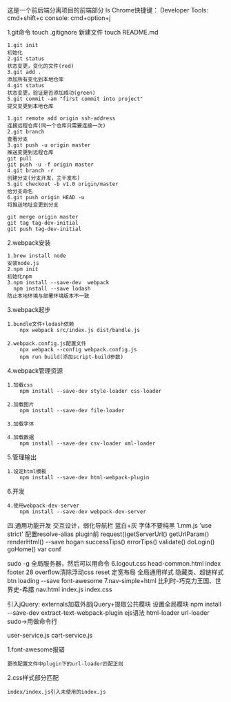 这是一个前后端分离项目的前端部分  ls
Chrome快捷键：
Developer Tools: cmd+shift+c
console: cmd+option+j

1.git命令
	touch .gitignore
	新建文件
	touch README.md

	1.git init
	初始化
	2.git status
	状态变更，变化的文件(red)
	3.git add .
	添加所有变化到本地仓库  
	4.git status 
	状态变更，验证是否添加成功(green)
	5.git commit -am "first commit into project"
	提交变更到本地仓库

	1.git remote add origin ssh-address
	连接远程仓库(同一个仓库只需要连接一次)
	2.git branch
	查看分支
	3.git push -u origin master
	推送变更到远程仓库
	git pull
	git push -u -f origin master
	4.git branch -r
	创建分支(分支开发，主干发布)
	5.git checkout -b v1.0 origin/master
	给分支命名
	6.git push origin HEAD -u
	将推送地址变更到分支
	
	git merge origin master
	git tag tag-dev-initial
	git push tag-dev-initial
	
2.webpack安装

    1.brew install node
    安装node.js
    2.npm init
    初始化npm	
	3.npm install --save-dev  webpack 
	  npm install --save lodash
	防止本地环境与部署环境版本不一致
	
3.webpack起步

	1.bundle文件+lodash依赖
        npx webpack src/index.js dist/bandle.js
        
	2.webpack.config.js配置文件
        npx webpack --config webpack.config.js
        npm run build(添加script-build参数)

4.webpack管理资源

    1.加载css
        npm install --save-dev style-loader css-loader

    2.加载图片
        npm install --save-dev file-loader
    
    3.加载字体
    
    4.加载数据
        npm install --save-dev csv-loader xml-loader
        
5.管理输出

    1.设定html模板
        npm install --save-dev html-webpack-plugin

6.开发
    
    4.使用webpack-dev-server
        npm install --save-dev webpack-dev-server

四.通用功能开发
 交互设计，弱化导航栏 蓝白+灰
 字体不要纯黑
1.mm.js 'use strict'
配置resolve-alias plugin前
request()getServerUrl()
getUrlParam()
renderHtml() --save hogan
successTips() errorTips()
validate()
doLogin()
goHome()
var conf

sudo -g 全局服务器，然后可以用命令 
6.logout.css head-common.html 
index footer 28 overflow清除浮动css reset 定宽布局 全局通用样式
隐藏类、超链样式 btn loading
--save  font-awesome
7.nav-simple+html 
比利时-巧克力王国、世界史-希腊
nav.html index.js index.css

引入jQuery:
  externals加载外部jQuery+提取公共模块
  设置全局模块 
  npm install --save-dev extract-text-webpack-plugin
  ejs语法 html-loader url-loader
sudo→用做命令行

user-service.js 
cart-service.js

1.font-awesome报错
    
    更改配置文件中plugin下的url-loader匹配正则

2.css样式部分匹配

    index/index.js引入未使用的index.js

